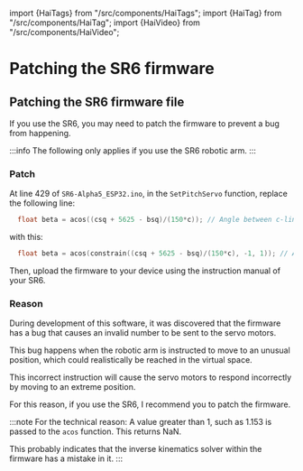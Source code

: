 ﻿---
sidebar_position: 200
---
import {HaiTags} from "/src/components/HaiTags";
import {HaiTag} from "/src/components/HaiTag";
import {HaiVideo} from "/src/components/HaiVideo";

# Patching the SR6 firmware

## Patching the SR6 firmware file

If you use the SR6, you may need to patch the firmware to prevent a bug from happening.

:::info
The following only applies if you use the SR6 robotic arm.
:::

### Patch

At line 429 of `SR6-Alpha5_ESP32.ino`, in the `SetPitchServo` function, replace the following line:

```c
  float beta = acos((csq + 5625 - bsq)/(150*c)); // Angle between c-line and servo arm
```

with this:

```c
  float beta = acos(constrain((csq + 5625 - bsq)/(150*c), -1, 1)); // Angle between c-line and servo arm
```

Then, upload the firmware to your device using the instruction manual of your SR6.

### Reason

During development of this software, it was discovered that the firmware has a bug that causes an invalid number to be
sent to the servo motors.

This bug happens when the robotic arm is instructed to move to an unusual position, which could realistically be reached
in the virtual space.

This incorrect instruction will cause the servo motors to respond incorrectly by moving to an extreme position.

For this reason, if you use the SR6, I recommend you to patch the firmware.

<HaiVideo src="./img/firmware-f.mp4" autoWidth={false} halfWidth={true}></HaiVideo>

:::note
For the technical reason: A value greater than 1, such as 1.153 is passed to the `acos` function. This returns NaN.

This probably indicates that the inverse kinematics solver within the firmware has a mistake in it.
:::